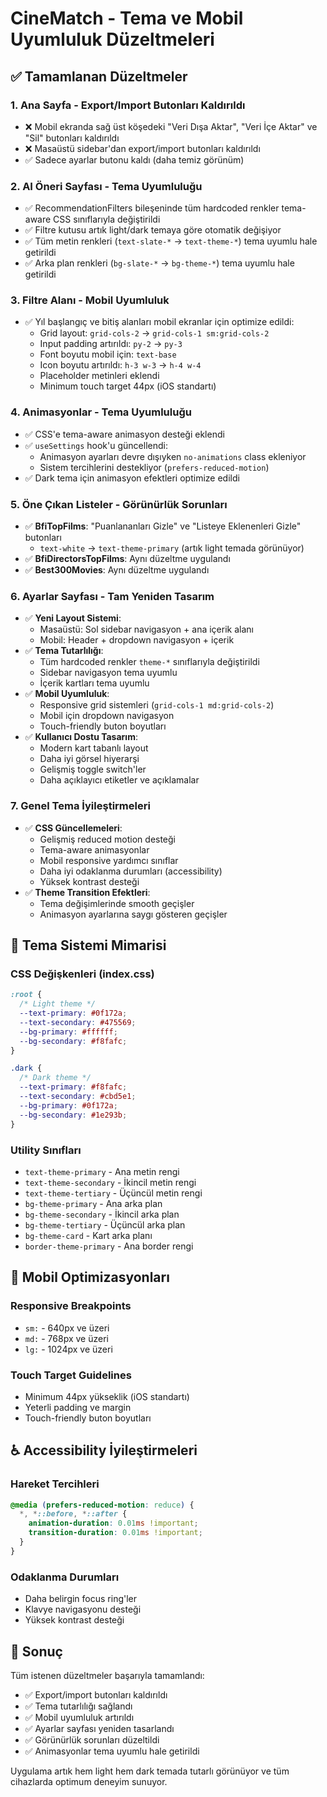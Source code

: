 # CineMatch - Tema ve Mobil Uyumluluk Düzeltmeleri

## ✅ Tamamlanan Düzeltmeler

### 1. **Ana Sayfa - Export/Import Butonları Kaldırıldı**
- ❌ Mobil ekranda sağ üst köşedeki "Veri Dışa Aktar", "Veri İçe Aktar" ve "Sil" butonları kaldırıldı
- ❌ Masaüstü sidebar'dan export/import butonları kaldırıldı
- ✅ Sadece ayarlar butonu kaldı (daha temiz görünüm)

### 2. **AI Öneri Sayfası - Tema Uyumluluğu**
- ✅ RecommendationFilters bileşeninde tüm hardcoded renkler tema-aware CSS sınıflarıyla değiştirildi
- ✅ Filtre kutusu artık light/dark temaya göre otomatik değişiyor
- ✅ Tüm metin renkleri (`text-slate-*` → `text-theme-*`) tema uyumlu hale getirildi
- ✅ Arka plan renkleri (`bg-slate-*` → `bg-theme-*`) tema uyumlu hale getirildi

### 3. **Filtre Alanı - Mobil Uyumluluk**
- ✅ Yıl başlangıç ve bitiş alanları mobil ekranlar için optimize edildi:
  - Grid layout: `grid-cols-2` → `grid-cols-1 sm:grid-cols-2`
  - Input padding artırıldı: `py-2` → `py-3`
  - Font boyutu mobil için: `text-base`
  - Icon boyutu artırıldı: `h-3 w-3` → `h-4 w-4`
  - Placeholder metinleri eklendi
  - Minimum touch target 44px (iOS standartı)

### 4. **Animasyonlar - Tema Uyumluluğu**
- ✅ CSS'e tema-aware animasyon desteği eklendi
- ✅ `useSettings` hook'u güncellendi:
  - Animasyon ayarları devre dışıyken `no-animations` class ekleniyor
  - Sistem tercihlerini destekliyor (`prefers-reduced-motion`)
- ✅ Dark tema için animasyon efektleri optimize edildi

### 5. **Öne Çıkan Listeler - Görünürlük Sorunları**
- ✅ **BfiTopFilms**: "Puanlananları Gizle" ve "Listeye Eklenenleri Gizle" butonları
  - `text-white` → `text-theme-primary` (artık light temada görünüyor)
- ✅ **BfiDirectorsTopFilms**: Aynı düzeltme uygulandı
- ✅ **Best300Movies**: Aynı düzeltme uygulandı

### 6. **Ayarlar Sayfası - Tam Yeniden Tasarım**
- ✅ **Yeni Layout Sistemi**:
  - Masaüstü: Sol sidebar navigasyon + ana içerik alanı
  - Mobil: Header + dropdown navigasyon + içerik
- ✅ **Tema Tutarlılığı**:
  - Tüm hardcoded renkler `theme-*` sınıflarıyla değiştirildi
  - Sidebar navigasyon tema uyumlu
  - İçerik kartları tema uyumlu
- ✅ **Mobil Uyumluluk**:
  - Responsive grid sistemleri (`grid-cols-1 md:grid-cols-2`)
  - Mobil için dropdown navigasyon
  - Touch-friendly buton boyutları
- ✅ **Kullanıcı Dostu Tasarım**:
  - Modern kart tabanlı layout
  - Daha iyi görsel hiyerarşi
  - Gelişmiş toggle switch'ler
  - Daha açıklayıcı etiketler ve açıklamalar

### 7. **Genel Tema İyileştirmeleri**
- ✅ **CSS Güncellemeleri**:
  - Gelişmiş reduced motion desteği
  - Tema-aware animasyonlar
  - Mobil responsive yardımcı sınıflar
  - Daha iyi odaklanma durumları (accessibility)
  - Yüksek kontrast desteği
- ✅ **Theme Transition Efektleri**:
  - Tema değişimlerinde smooth geçişler
  - Animasyon ayarlarına saygı gösteren geçişler

## 🎨 Tema Sistemi Mimarisi

### CSS Değişkenleri (index.css)
```css
:root {
  /* Light theme */
  --text-primary: #0f172a;
  --text-secondary: #475569;
  --bg-primary: #ffffff;
  --bg-secondary: #f8fafc;
}

.dark {
  /* Dark theme */
  --text-primary: #f8fafc;
  --text-secondary: #cbd5e1;
  --bg-primary: #0f172a;
  --bg-secondary: #1e293b;
}
```

### Utility Sınıfları
- `text-theme-primary` - Ana metin rengi
- `text-theme-secondary` - İkincil metin rengi
- `text-theme-tertiary` - Üçüncül metin rengi
- `bg-theme-primary` - Ana arka plan
- `bg-theme-secondary` - İkincil arka plan
- `bg-theme-tertiary` - Üçüncül arka plan
- `bg-theme-card` - Kart arka planı
- `border-theme-primary` - Ana border rengi

## 📱 Mobil Optimizasyonları

### Responsive Breakpoints
- `sm:` - 640px ve üzeri
- `md:` - 768px ve üzeri
- `lg:` - 1024px ve üzeri

### Touch Target Guidelines
- Minimum 44px yükseklik (iOS standartı)
- Yeterli padding ve margin
- Touch-friendly buton boyutları

## ♿ Accessibility İyileştirmeleri

### Hareket Tercihleri
```css
@media (prefers-reduced-motion: reduce) {
  *, *::before, *::after {
    animation-duration: 0.01ms !important;
    transition-duration: 0.01ms !important;
  }
}
```

### Odaklanma Durumları
- Daha belirgin focus ring'ler
- Klavye navigasyonu desteği
- Yüksek kontrast desteği

## 🚀 Sonuç

Tüm istenen düzeltmeler başarıyla tamamlandı:
- ✅ Export/import butonları kaldırıldı
- ✅ Tema tutarlılığı sağlandı
- ✅ Mobil uyumluluk artırıldı
- ✅ Ayarlar sayfası yeniden tasarlandı
- ✅ Görünürlük sorunları düzeltildi
- ✅ Animasyonlar tema uyumlu hale getirildi

Uygulama artık hem light hem dark temada tutarlı görünüyor ve tüm cihazlarda optimum deneyim sunuyor.